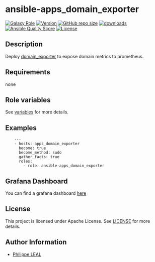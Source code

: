 # ansible-apps_domain_exporter

[![Galaxy Role](https://img.shields.io/badge/galaxy-apps_domain_exporter-purple?style=flat)](https://galaxy.ansible.com/lotusnoir/apps_domain_exporter)
[![Version](https://img.shields.io/github/release/lotusnoir/ansible-apps_domain_exporter.svg)](https://github.com/lotusnoir/ansible-apps_domain_exporter/releases/latest)
[![GitHub repo size](https://img.shields.io/github/repo-size/lotusnoir/ansible-apps_domain_exporter?color=orange&style=flat)](https://galaxy.ansible.com/lotusnoir/apps_domain_exporter)
[![downloads](https://img.shields.io/ansible/role/d/52264)](https://galaxy.ansible.com/lotusnoir/apps_domain_exporter)
[![Ansible Quality Score](https://img.shields.io/ansible/quality/52264)](https://galaxy.ansible.com/lotusnoir/apps_domain_exporter)
[![License](https://img.shields.io/badge/license-Apache--2.0-brightgreen?style=flat)](https://opensource.org/licenses/Apache-2.0)

## Description

Deploy [domain_exporter](https://github.com/caarlos0/domain_exporter/) to expose domain metrics to prometheus.
## Requirements

none

## Role variables

See [variables](/defaults/main.yml) for more details.

## Examples

        ---
        - hosts: apps_domain_exporter
          become: true
          become_method: sudo
          gather_facts: true
          roles:
            - role: ansible-apps_domain_exporter

## Grafana Dashboard

You can find a grafana dashboard [here](https://grafana.com/grafana/dashboards/13924)

## License

This project is licensed under Apache License. See [LICENSE](/LICENSE) for more details.

## Author Information

- [Philippe LEAL](https://github.com/lotusnoir)
